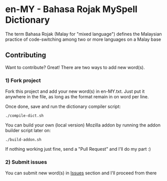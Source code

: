 en-MY - Bahasa Rojak MySpell Dictionary
=======================================

The term Bahasa Rojak (Malay for "mixed language") defines the Malaysian practice of code-switching among two or more languages on a Malay base

Contributing
------------

Want to contribute? Great! There are two ways to add new word(s).


### 1) Fork project

Fork this project and add your new word(s) in en-MY.txt. Just put it anywhere in the file, as long as the format remain in on word per line.

Once done, save and run the dictionary compiler script:

    ./compile-dict.sh

You can build your own (local version) Mozilla addon by running the addon builder script later on:

    ./build-addon.sh

If nothing working just fine, send a "Pull Request" and I'll do my part :)


### 2) Submit issues

You can submit new word(s) in [Issues](https://github.com/xanda/en-MY/issues) section and I'll proceed from there
